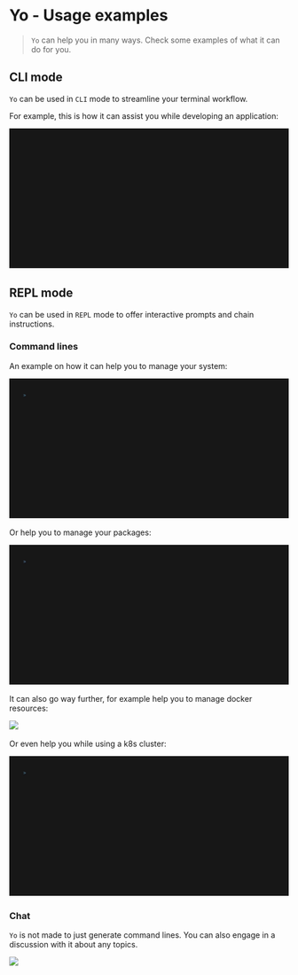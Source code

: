# Yo - Usage examples

> `Yo` can help you in many ways. Check some examples of what it can do for you.

## CLI mode

`Yo` can be used in `CLI` mode to streamline your terminal workflow.

For example, this is how it can assist you while developing an application:

![](dev.gif)

## REPL mode

`Yo` can be used in `REPL` mode to offer interactive prompts and chain instructions.

### Command lines

An example on how it can help you to manage your system:

![](system.gif)

Or help you to manage your packages:

![](pkg.gif)

It can also go way further, for example help you to manage docker resources:

![](docker.gif)

Or even help you while using a k8s cluster:

![](k8s.gif)

### Chat

`Yo` is not made to just generate command lines. You can also engage in a discussion with it about any topics.

![](chat.gif)